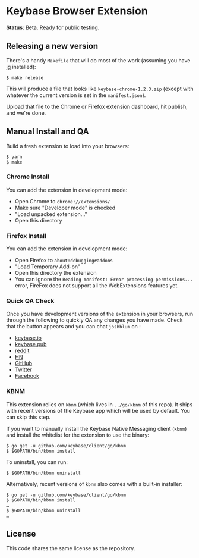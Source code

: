# Keybase Browser Extension

**Status**: Beta. Ready for public testing.


## Releasing a new version

There's a handy `Makefile` that will do most of the work (assuming you have
[jq](https://stedolan.github.io/jq/download) installed):

```shell
$ make release
```

This will produce a file that looks like `keybase-chrome-1.2.3.zip` (except with
whatever the current version is set in the `manifest.json`).

Upload that file to the Chrome or Firefox extension dashboard, hit publish, and
we're done.


## Manual Install and QA

Build a fresh extension to load into your browsers:


```shell
$ yarn
$ make
```

### Chrome Install

You can add the extension in development mode:

* Open Chrome to `chrome://extensions/`
* Make sure "Developer mode" is checked
* "Load unpacked extension..."
* Open this directory


### Firefox Install

You can add the extension in development mode:

* Open Firefox to `about:debugging#addons`
* "Load Temporary Add-on"
* Open this directory
  the extension
* You can ignore the `Reading manifest: Error processing permissions...` error,
  FireFox does not support all the WebExtensions features yet.

### Quick QA Check

Once you have development versions of the extension in your browsers, run
through the following to quickly QA any changes you have made. Check that the
button appears and you can chat `joshblum` on :

* [keybase.io](https://keybase.io/joshblum)
* [keybase.pub](https://keybase.pub/joshblum)
* [reddit](https://www.reddit.com/user/joshblum)
* [HN](https://news.ycombinator.com/user?id=josh_blum)
* [GitHub](https://github.com/joshblum)
* [Twitter](https://twitter.com/blumua)
* [Facebook](https://www.facebook.com/josh.blum.92)


### KBNM

This extension relies on `kbnm` (which lives in `../go/kbnm` of this repo). It
ships with recent versions of the Keybase app which will be used by default. You
can skip this step.

If you want to manually install the Keybase Native Messaging client (`kbnm`) and
install the whitelist for the extension to use the binary:

```shell
$ go get -u github.com/keybase/client/go/kbnm
$ $GOPATH/bin/kbnm install
```

To uninstall, you can run:

```shell
$ $GOPATH/bin/kbnm uninstall
```

Alternatively, recent versions of `kbnm` also comes with a built-in installer:

```shell
$ go get -u github.com/keybase/client/go/kbnm
$ $GOPATH/bin/kbnm install
…
$ $GOPATH/bin/kbnm uninstall
…
```


## License

This code shares the same license as the repository.
